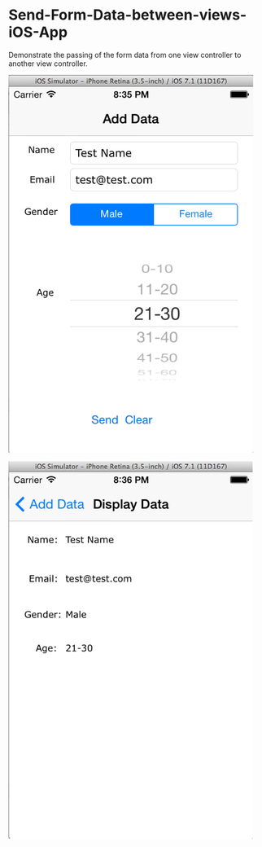 Send-Form-Data-between-views-iOS-App
====================================

Demonstrate the passing of the form data from one view controller to another view controller.

![Screenshot](https://github.com/abhishek70/Send-Form-Data-between-views-iOS-App/blob/master/User%20Form.png)

![Screenshot](https://github.com/abhishek70/Send-Form-Data-between-views-iOS-App/blob/master/Display%20Form.png)
